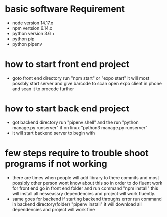 # basic software Requirement
- node version 14.17.x
- npm vertsion 6.14.x
- python version 3.6 +
- python pip
- python pipenv

# how to start front end project
- goto front end directory run "npm start" or "expo start" it will most possbly start server and give barcode to scan open expo client in phone and scan it to procede further

# how to start back end project
- got backend directory run "pipenv shell" and the run "python manage.py runserver" if on linux "python3 manage.py runserver"
- it will start backend server to begin with

# few steps require to trouble shoot programs if not working
- there are times when people will add library to there commits and most possibly other person wont know about this
so in order to do fluent work for front end
go in front end folder and run command "npm install" this will install all nesseassry dependencies and project will work fluently.
- same goes for backend if starting backend throughs error run command in backend directory(folder) "pipenv install" it will download all dependencies and project will work fine
